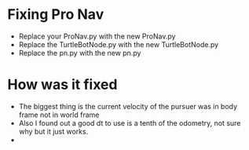 # Fixing Pro Nav
- Replace your ProNav.py with the new ProNav.py 
- Replace the TurtleBotNode.py with the new TurtleBotNode.py
- Replace the pn.py with the new pn.py

# How was it fixed
- The biggest thing is the current velocity of the pursuer was in body frame not in world frame 
- Also I found out a good dt to use is a tenth of the odometry, not sure why but it just works. 
- 